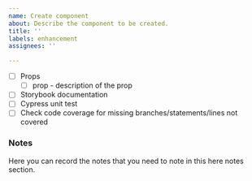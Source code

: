```yaml
---
name: Create component
about: Describe the component to be created.
title: ''
labels: enhancement
assignees: ''

---
```


- [ ] Props
    - [ ] prop - description of the prop
- [ ] Storybook documentation
- [ ] Cypress unit test
- [ ] Check code coverage for missing branches/statements/lines not covered

### Notes
Here you can record the notes that you need to note in this here notes section.
